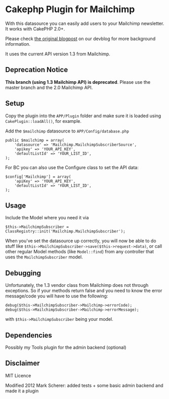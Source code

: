 # Cakephp Plugin for Mailchimp

With this datasource you can easily add users to your Mailchimp newsletter. It works with CakePHP 2.0+.

Please check [the original blogpost][1] on our devblog for more background information.

It uses the current API version 1.3 from Mailchimp.

## Deprecation Notice
**This branch (using 1.3 Mailchimp API) is deprecated**. Please use the master branch and the
2.0 Mailchimp API.

## Setup

Copy the plugin into the `APP/Plugin` folder and make sure it is loaded using `CakePlugin::loadAll()`, for example.

Add the `$mailchimp` datasource to `APP/Config/database.php`

	public $mailchimp = array(
		'datasource' => 'Mailchimp.MailchimpSubscriberSource',
		'apikey' => 'YOUR_API_KEY',
		'defaultListId' => 'YOUR_LIST_ID',
	);

For BC you can also use the Configure class to set the API data:

	$config['Mailchimp'] = array(
		'apiKey' => 'YOUR_API_KEY',
		'defaultListId' => 'YOUR_LIST_ID',
	);

## Usage

Include the Model where you need it via

    $this->MailchimpSubscriber = ClassRegistry::init('Mailchimp.MailchimpSubscriber');

When you've set the datasource up correctly, you will now be able to do stuff like `$this->MailchimpSubscriber->save($this->request->data)`,
or call other regular Model methods (like `Model::find`) from any controller that uses the `MailchimpSubscriber` model.

[1]: http://devblog.springest.com/mailchimp-datasource-cakephp

## Debugging

Unfortunately, the 1.3 vendor class from Mailchimp does not through exceptions. So if your methods return false and you need to know
the error message/code you will have to use the following:

	debug($this->MailchimpSubscriber->Mailchimp->errorCode);
	debug($this->MailchimpSubscriber->Mailchimp->errorMessage);

with `$this->MailchimpSubscriber` being your model.

## Dependencies

Possibly my Tools plugin for the admin backend (optional)


## Disclaimer

MIT Licence

Modified 2012 Mark Scherer: added tests + some basic admin backend and made it a plugin
